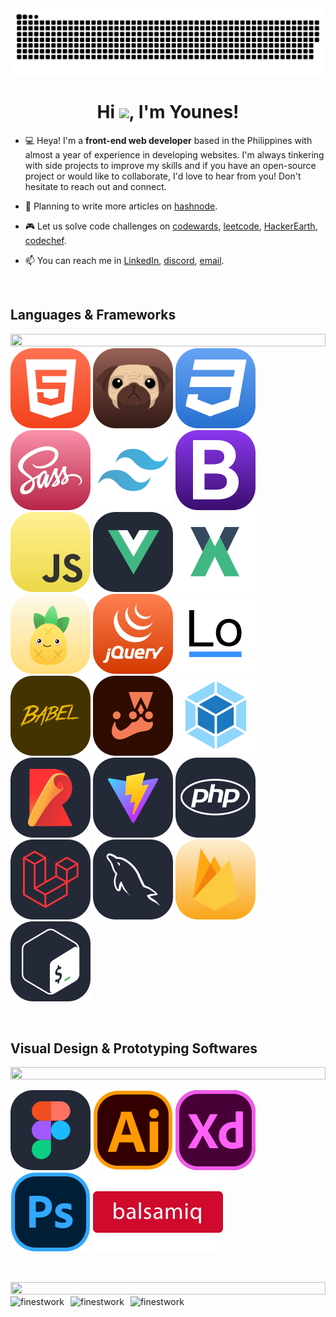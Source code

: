 <img align="center" src="https://raw.githubusercontent.com/Finestwork/Finestwork/output/snake.svg" alt="Snake animation" />

<h1 align="center" style="border-bottom: none;">Hi <img width="45px" src="https://em-content.zobj.net/source/microsoft-teams/337/waving-hand_1f44b.png"/>, I'm Younes!</h1>

- 💻 Heya! I'm a **front-end web developer** based in the Philippines with almost a year of experience in developing websites. I'm always tinkering with side projects to improve my skills and if you have an open-source project or would like to collaborate, I'd love to hear from you! Don't hesitate to reach out and connect.
- 📝 Planning to write more articles on [hashnode](https://hashnode.com/@Finestwork).

- 🎮 Let us solve code challenges on [codewards](https://www.codewars.com/users/Finestwork), [leetcode](https://leetcode.com/Finestwork/), [HackerEarth](https://www.hackerearth.com/@finestwork), [codechef](https://www.codechef.com/users/finestwork).

- 📫 You can reach me in [LinkedIn](https://www.linkedin.com/in/younes-espiritu-a32a16269/), [discord](https://discord.com/users/431340211952418827), [email](mailto:kapitan.heneral.dev@outlook.com).

&nbsp;
## Languages & Frameworks
<!--📏LINE-->
<img src="https://i.imgur.com/dBaSKWF.gif" height="20" width="100%">
<a href="https://developer.mozilla.org/en-US/docs/Glossary/HTML5" target="_blank"><img src="logos/html5.svg" title="Html5"/></a>
<a href="https://pugjs.org/api/getting-started.html" target="_blank"><img src="logos/pug.svg" title="Pug"/></a>
<a href="https://developer.mozilla.org/en-US/docs/Web/CSS" target="_blank"><img src="logos/css3.svg" title="Css3"/></a>
<a href="https://sass-lang.com/" target="_blank"><img src="logos/scss.svg" title="Sass"/></a>
<a href="https://tailwindcss.com/" target="_blank"><img src="logos/tailwind.svg" title="Tailwind Css"/></a>
<a href="https://getbootstrap.com/" target="_blank"><img src="logos/bootstrap.svg" title="Bootstrap"/><a/>
<a href="https://developer.mozilla.org/en-US/docs/Web/JavaScript" target="_blank"><img src="logos/js.svg" title="JavaScript"/></a>
<a href="https://vuejs.org/" target="_blank"><img src="logos/vue.svg" title="Vue JS"/></a>
<a href="https://vuex.vuejs.org/" target="_blank"><img src="logos/vuex.svg" title="Vuex"/></a>
<a href="https://pinia.vuejs.org/" target="_blank"><img src="logos/pinia.svg" title="Pinia"/></a>
<a href="https://jquery.com/" target="_blank"><img src="logos/jquery.svg" title="JQuery"/></a>
<a href="https://lodash.com/" target="_blank"><img src="logos/lodash.svg" title="Lodash"/></a>
<a href="https://babeljs.io/" target="_blank"><img src="logos/babel.svg" title="Babel"/></a>
<a href="https://jestjs.io/" target="_blank"><img src="logos/jest.svg" title="Jest"/></a>
<a href="https://webpack.js.org/" target="_blank"><img src="logos/webpack.svg" title="Webpack"/></a>
<a href="https://rollupjs.org/" target="_blank"><img src="logos/rollup.svg" title="Rollup"/></a>
<a href="https://vitejs.dev/" target="_blank"><img src="logos/vite.svg" title="Vite"/></a>
<a href="https://www.php.net/" target="_blank"><img src="logos/php.svg" title="Php"/></a>
<a href="https://laravel.com/" target="_blank"><img src="logos/laravel.svg" title="Laravel"/></a>
<a href="https://www.mysql.com/" target="_blank"><img src="logos/mysql.svg" title="Mysql"/></a>
<a href="https://firebase.google.com/" target="_blank"><img src="logos/firebase.svg" title="Firebase"/></a>
<a href="https://en.wikipedia.org/wiki/Bash_(Unix_shell)" target="_blank"><img src="logos/bash.svg" title="Bash Scripting"/></a>

&nbsp;

## Visual Design & Prototyping Softwares
<!--📏LINE-->
<img src="https://i.imgur.com/dBaSKWF.gif" height="20" width="100%">


<a href="https://www.figma.com/" target="_blank"><img src="logos/figma.svg" title="Figma"/></a>
<a href="https://www.adobe.com/products/illustrator.html" target="_blank"><img src="logos/illustrator.svg" title="Illustrator"/></a>
<a href="https://helpx.adobe.com/support/xd.html" target="_blank"><img src="logos/xd.svg" title="Adobe XD" /></a>
<a href="https://www.adobe.com/ph_en/products/photoshop.html" target="_blank"><img src="logos/photoshop.svg" title="Photoshop" /></a>
<a href="https://balsamiq.com/" target="_blank"><img src="logos/balsamiq.svg" title="Balsamiq" /></a>

&nbsp;
<!--📏LINE-->
<img src="https://i.imgur.com/dBaSKWF.gif" height="20" width="100%">

<div style="display: flex;">
<img style="max-width: 33.3333333333%; margin-right: 10px" src="https://github-readme-stats.vercel.app/api/top-langs?username=finestwork&show_icons=true&theme=tokyonight&locale=en&layout=compact" alt="finestwork" />
<img style="max-width: 33.3333333333%; margin-right: 10px" src="https://github-readme-stats.vercel.app/api?username=finestwork&show_icons=true&theme=tokyonight&locale=en" alt="finestwork" />
<img style="max-width: 33.3333333333%; margin-right: 10px" src="https://github-readme-streak-stats.herokuapp.com/?user=finestwork&theme=dark" alt="finestwork" />
</div>
